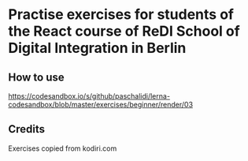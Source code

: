 # Practise exercises for students of the React course of ReDI School of Digital Integration in Berlin

## How to use

https://codesandbox.io/s/github/paschalidi/lerna-codesandbox/blob/master/exercises/beginner/render/03

## Credits

Exercises copied from kodiri.com
